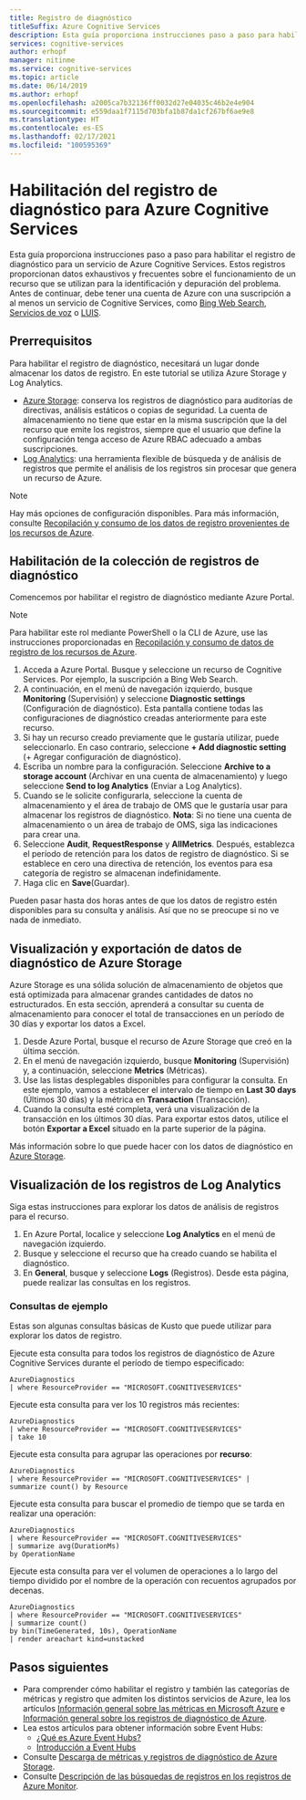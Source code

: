 ```yaml
---
title: Registro de diagnóstico
titleSuffix: Azure Cognitive Services
description: Esta guía proporciona instrucciones paso a paso para habilitar el registro de diagnóstico para un servicio de Azure Cognitive Services. Estos registros proporcionan datos exhaustivos y frecuentes sobre el funcionamiento de un recurso que se utilizan para la identificación y depuración del problema.
services: cognitive-services
author: erhopf
manager: nitinme
ms.service: cognitive-services
ms.topic: article
ms.date: 06/14/2019
ms.author: erhopf
ms.openlocfilehash: a2005ca7b32136ff0032d27e04035c46b2e4e904
ms.sourcegitcommit: e559daa1f7115d703bfa1b87da1cf267bf6ae9e8
ms.translationtype: HT
ms.contentlocale: es-ES
ms.lasthandoff: 02/17/2021
ms.locfileid: "100595369"
---
```

# <a name="enable-diagnostic-logging-for-azure-cognitive-services"></a>Habilitación del registro de diagnóstico para Azure Cognitive Services

Esta guía proporciona instrucciones paso a paso para habilitar el registro de diagnóstico para un servicio de Azure Cognitive Services. Estos registros proporcionan datos exhaustivos y frecuentes sobre el funcionamiento de un recurso que se utilizan para la identificación y depuración del problema. Antes de continuar, debe tener una cuenta de Azure con una suscripción a al menos un servicio de Cognitive Services, como [Bing Web Search](./bing-web-search/overview.md), [Servicios de voz](./speech-service/overview.md) o [LUIS](./luis/what-is-luis.md).

## <a name="prerequisites"></a>Prerrequisitos

Para habilitar el registro de diagnóstico, necesitará un lugar donde almacenar los datos de registro. En este tutorial se utiliza Azure Storage y Log Analytics.

* [Azure Storage](../azure-monitor/essentials/resource-logs.md#send-to-azure-storage): conserva los registros de diagnóstico para auditorías de directivas, análisis estáticos o copias de seguridad. La cuenta de almacenamiento no tiene que estar en la misma suscripción que la del recurso que emite los registros, siempre que el usuario que define la configuración tenga acceso de Azure RBAC adecuado a ambas suscripciones.
* [Log Analytics](../azure-monitor/essentials/resource-logs.md#send-to-log-analytics-workspace): una herramienta flexible de búsqueda y de análisis de registros que permite el análisis de los registros sin procesar que genera un recurso de Azure.

> [!NOTE]
> Hay más opciones de configuración disponibles. Para más información, consulte [Recopilación y consumo de los datos de registro provenientes de los recursos de Azure](../azure-monitor/essentials/platform-logs-overview.md).

## <a name="enable-diagnostic-log-collection"></a>Habilitación de la colección de registros de diagnóstico  

Comencemos por habilitar el registro de diagnóstico mediante Azure Portal.

> [!NOTE]
> Para habilitar este rol mediante PowerShell o la CLI de Azure, use las instrucciones proporcionadas en [Recopilación y consumo de datos de registro de los recursos de Azure](../azure-monitor/essentials/platform-logs-overview.md).

1. Acceda a Azure Portal. Busque y seleccione un recurso de Cognitive Services. Por ejemplo, la suscripción a Bing Web Search.   
2. A continuación, en el menú de navegación izquierdo, busque **Monitoring** (Supervisión) y seleccione **Diagnostic settings** (Configuración de diagnóstico). Esta pantalla contiene todas las configuraciones de diagnóstico creadas anteriormente para este recurso.
3. Si hay un recurso creado previamente que le gustaría utilizar, puede seleccionarlo. En caso contrario, seleccione **+ Add diagnostic setting** (+ Agregar configuración de diagnóstico).
4. Escriba un nombre para la configuración. Seleccione **Archive to a storage account** (Archivar en una cuenta de almacenamiento) y luego seleccione **Send to log Analytics** (Enviar a Log Analytics).
5. Cuando se le solicite configurarla, seleccione la cuenta de almacenamiento y el área de trabajo de OMS que le gustaría usar para almacenar los registros de diagnóstico. **Nota**: Si no tiene una cuenta de almacenamiento o un área de trabajo de OMS, siga las indicaciones para crear una.
6. Seleccione **Audit**, **RequestResponse** y **AllMetrics**. Después, establezca el período de retención para los datos de registro de diagnóstico. Si se establece en cero una directiva de retención, los eventos para esa categoría de registro se almacenan indefinidamente.
7. Haga clic en **Save**(Guardar).

Pueden pasar hasta dos horas antes de que los datos de registro estén disponibles para su consulta y análisis. Así que no se preocupe si no ve nada de inmediato.

## <a name="view-and-export-diagnostic-data-from-azure-storage"></a>Visualización y exportación de datos de diagnóstico de Azure Storage

Azure Storage es una sólida solución de almacenamiento de objetos que está optimizada para almacenar grandes cantidades de datos no estructurados. En esta sección, aprenderá a consultar su cuenta de almacenamiento para conocer el total de transacciones en un período de 30 días y exportar los datos a Excel.

1. Desde Azure Portal, busque el recurso de Azure Storage que creó en la última sección.
2. En el menú de navegación izquierdo, busque **Monitoring** (Supervisión) y, a continuación, seleccione **Metrics** (Métricas).
3. Use las listas desplegables disponibles para configurar la consulta. En este ejemplo, vamos a establecer el intervalo de tiempo en **Last 30 days** (Últimos 30 días) y la métrica en **Transaction** (Transacción).
4. Cuando la consulta esté completa, verá una visualización de la transacción en los últimos 30 días. Para exportar estos datos, utilice el botón **Exportar a Excel** situado en la parte superior de la página.

Más información sobre lo que puede hacer con los datos de diagnóstico en [Azure Storage](../storage/blobs/storage-blobs-introduction.md).

## <a name="view-logs-in-log-analytics"></a>Visualización de los registros de Log Analytics

Siga estas instrucciones para explorar los datos de análisis de registros para el recurso.

1. En Azure Portal, localice y seleccione **Log Analytics** en el menú de navegación izquierdo.
2. Busque y seleccione el recurso que ha creado cuando se habilita el diagnóstico.
3. En **General**, busque y seleccione **Logs** (Registros). Desde esta página, puede realizar las consultas en los registros.

### <a name="sample-queries"></a>Consultas de ejemplo

Estas son algunas consultas básicas de Kusto que puede utilizar para explorar los datos de registro.

Ejecute esta consulta para todos los registros de diagnóstico de Azure Cognitive Services durante el período de tiempo especificado:

```kusto
AzureDiagnostics
| where ResourceProvider == "MICROSOFT.COGNITIVESERVICES"
```

Ejecute esta consulta para ver los 10 registros más recientes:

```kusto
AzureDiagnostics
| where ResourceProvider == "MICROSOFT.COGNITIVESERVICES"
| take 10
```

Ejecute esta consulta para agrupar las operaciones por **recurso**:

```kusto
AzureDiagnostics
| where ResourceProvider == "MICROSOFT.COGNITIVESERVICES" |
summarize count() by Resource
```
Ejecute esta consulta para buscar el promedio de tiempo que se tarda en realizar una operación:

```kusto
AzureDiagnostics
| where ResourceProvider == "MICROSOFT.COGNITIVESERVICES"
| summarize avg(DurationMs)
by OperationName
```

Ejecute esta consulta para ver el volumen de operaciones a lo largo del tiempo dividido por el nombre de la operación con recuentos agrupados por decenas.

```kusto
AzureDiagnostics
| where ResourceProvider == "MICROSOFT.COGNITIVESERVICES"
| summarize count()
by bin(TimeGenerated, 10s), OperationName
| render areachart kind=unstacked
```

## <a name="next-steps"></a>Pasos siguientes

* Para comprender cómo habilitar el registro y también las categorías de métricas y registro que admiten los distintos servicios de Azure, lea los artículos [Información general sobre las métricas en Microsoft Azure](../azure-monitor/data-platform.md) e [Información general sobre los registros de diagnóstico de Azure](../azure-monitor/essentials/platform-logs-overview.md).
* Lea estos artículos para obtener información sobre Event Hubs:
  * [¿Qué es Azure Event Hubs?](../event-hubs/event-hubs-about.md)
  * [Introducción a Event Hubs](../event-hubs/event-hubs-dotnet-standard-getstarted-send.md)
* Consulte [Descarga de métricas y registros de diagnóstico de Azure Storage](../storage/blobs/storage-quickstart-blobs-dotnet.md#download-blobs).
* Consulte [Descripción de las búsquedas de registros en los registros de Azure Monitor](../azure-monitor/logs/log-query-overview.md).